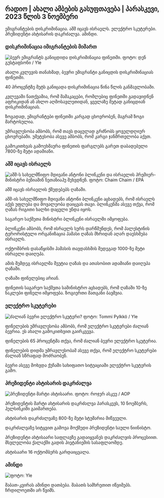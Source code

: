 ## რადიო \| ახალი ამბების გასუფთავება \| პარასკევი, 2023 წლის 3 ნოემბერი

ემიგრანტების დისკრიმინაცია. აშშ იცავს ისრაელს. ელექტრო სკუტერები. პრეზიდენტი ახტისარის დაკრძალვა. ამინდი.

### დისკრიმინაცია იმიგრანტების მიმართ

![ბევრ ემიგრანტს განიცდიდა დისკრიმინაცია ფინეთში. ფოტო: დენ გუსტაფსონი / Yle](https://images.cdn.yle.fi/image/upload/c_crop,h_1080,w_1919,x_0,y_0/ar_1.7777777777777777,c_fill,g_faces,h_1270,h_1100q_auto:eco/f_auto/fl_lossy/v1693477380/39-116537864f0696340afe)

ახალი კვლევის თანახმად, ბევრი ემიგრანტი განიცდის დისკრიმინაციას ფინეთში.

40 პროცენტზე მეტს განიცადა დისკრიმინაცია წინა წლის განმავლობაში.

კვლევაში ნათქვამია, რომ მამაკაცები, რომლებიც ფინეთში გადავიდნენ აფრიკიდან ან ახლო აღმოსავლეთიდან, ყველაზე მეტად განიცდიან დისკრიმინაციას.

ზოგადად, ემიგრანტები ფინეთში კარგად ცხოვრობენ, მაგრამ ზოგი მარტოსულია.

უმრავლესობა ამბობს, რომ თავს დაცულად გრძნობს ყოველდღიურ ცხოვრებაში. უმეტესობა ასევე ამბობს, რომ კარგი ჯანმრთელობა აქვთ.

გამოკითხვას გამოეხმაურა ფინეთის ფარგლებს გარეთ დაბადებული 7800-ზე მეტი ადამიანი.

### აშშ იცავს ისრაელს

![აშშ-ს სახელმწიფო მდივანი ანტონი ბლინკენი და ისრაელის პრემიერ-მინისტრი ბენიამინ ნეთანიაჰუ შეხვდნენ. ფოტო: Chaim Chaim / EPA](https://images.cdn.yle.fi/image/upload/c_crop,h_1178,w_2095,x_0,y_45/ar_1.7777777777777777,c_fill,g_faces,h_1170,w_2095,x_0,y_45/ar_1.7777777777777777,c_fill,g_faces,h_1200,w/dq_auto:eco/f_auto/fl_lossy/v1697558051/39-1187709652eacaa1698e)

აშშ იცავს ისრაელის ქმედებებს ღაზაში.

აშშ-ის სახელმწიფო მდივანი ანტონი ბლინკენი აცხადებს, რომ ისრაელს აქვს უფლება და მოვალეობა დაიცვას თავი. ბლინკენმა ასევე თქვა, რომ ღაზას რიგითი ხალხი დაცული უნდა იყოს.

საგარეო საქმეთა მინისტრი ბლინკენი ისრაელში იმყოფება.

ბლინკენი ამბობს, რომ ისრაელს სურს დარწმუნდეს, რომ პალესტინის ტერორისტული ორგანიზაცია ჰამასი ღაზას მხრიდან აღარ დაესხმება ისრაელს.

ოქტომბრის დასაწყისში ჰამასის თავდასხმის შედეგად 1000-ზე მეტი ისრაელი დაიღუპა.

ამის შემდეგ ისრაელმა შეუტია ღაზას და ათასობით ადამიანი დაიღუპა ღაზაში.

ღაზაში ფინელებიც არიან.

ფინეთის საგარეო საქმეთა სამინისტრო აცხადებს, რომ ღაზაში 10-ზე ნაკლები ფინელი იმყოფება. ზოგიერთი მათგანი ბავშვია.

### ელექტრო სკუტერები

![ძალიან ბევრი ელექტრო სკუტერი? ფოტო: Tommi Pylkkö / Yle](https://images.cdn.yle.fi/image/upload/c_crop,h_2268,w_4032,x_0,y_378/ar_1.7777777777777777,c_fill,g_50,wd_17.q_auto:eco/f_auto/fl_lossy/v1629190662/39-842535611aab23cf6db)

ფინელების უმრავლესობა ამბობს, რომ ელექტრო სკუტერები ძალიან ბევრია. ეს ახალი გამოკითხვით გაირკვევა.

ფინელების 65 პროცენტმა თქვა, რომ ძალიან ბევრი ელექტრო სკუტერია.

ფინელების დიდმა უმრავლესობამ ასევე თქვა, რომ ელექტრო სკუტერები ძალიან სწრაფად მოძრაობენ.

ბევრი ასევე მოხვდა ქუჩაში სახიფათო სიტუაციაში ელექტრო სკუტერის გამო.

### პრეზიდენტი ახტისარის დაკრძალვა

![პრეზიდენტი მარტი ახტისაარი. ფოტო: როჯერ ასკეუ / AOP](https://images.cdn.yle.fi/image/upload/c_crop,h_3238,w_5757,x_259,y_350/ar_1.777777777777777,c_fill,g_507,wd_1.q_auto:eco/f_auto/fl_lossy/v1697440152/39-1186733652ce1167d3e9)

პრეზიდენტის მარტი ახტისარის დაკრძალვა პარასკევს, 10 ნოემბერს, ჰელსინკიში გაიმართება.

ახტისარის დაკრძალვაზე 800-ზე მეტი სტუმარია მიწვეული.

დაკრძალვაზე სიტყვით გამოვა მოქმედი პრეზიდენტი საული ნიინისტო.

პრეზიდენტი ახტისაარი საფლავზე გადაიყვანეს დაკრძალვის პროცესიით. მსვლელობა ქალაქში გადის ჰიეტანიემის სასაფლაომდე.

ახტისაარი 16 ოქტომბერს გარდაიცვალა.

### ამინდი

![ ფოტო: Yle](https://images.cdn.yle.fi/image/upload/c_crop,h_1080,w_1919,x_0,y_0/ar_1.7777777777777777,c_fill,g_faces,h_670/w_1020:eco/f_auto/fl_lossy/v1699023031/39-11957186545088dc4556)

შაბათ-კვირას ამინდი დათბება. შაბათს სამხრეთით იწვიმებს. ჩრდილოეთში არ წვიმს.